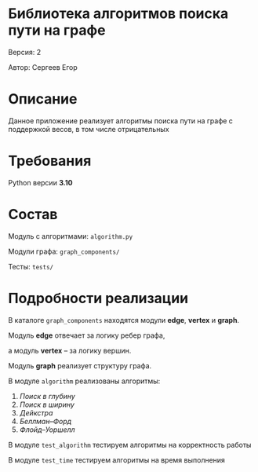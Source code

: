 # Библиотека алгоритмов поиска пути на графе
Версия: 2

Автор: Сергеев Егор

# Описание
Данное приложение реализует алгоритмы поиска пути на графе с поддержкой весов,
в том числе отрицательных

# Требования
Python версии **3.10**

# Состав
Модуль c алгоритмами: `algorithm.py`

Модули графа: `graph_components/`

Тесты: `tests/`

# Подробности реализации
В каталоге `graph_components` находятся модули **edge**, **vertex**
и **graph**.

Модуль **edge** отвечает за логику ребер графа,

а модуль **vertex** – за логику вершин.

Модуль **graph** реализует структуру графа.

В модуле `algorithm` реализованы алгоритмы:
1) _Поиск в глубину_
2) _Поиск в ширину_
3) _Дейкстра_
4) _Беллман–Форд_
5) _Флойд–Уоршелл_

В модуле `test_algorithm` тестируем алгоритмы на корректность работы

В модуле `test_time` тестируем алгоритмы на время выполнения